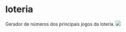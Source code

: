 # loteria

Gerador de números dos principais jogos da loteria.
<img src="https://i.ibb.co/M83YjyW/loter.png">
